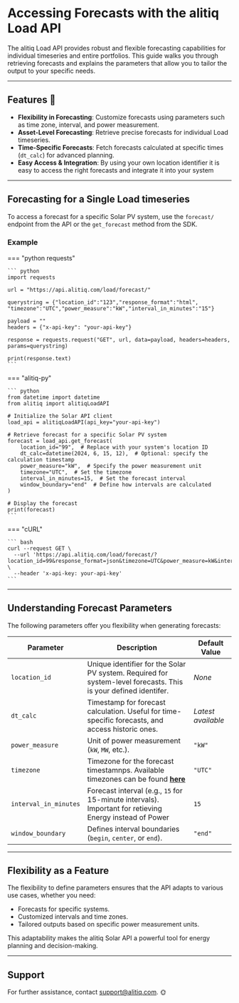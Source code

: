 # Accessing Forecasts with the alitiq Load API  

The alitiq Load API provides robust and flexible forecasting capabilities for individual timeseries and entire portfolios. This guide walks you through retrieving forecasts and explains the parameters that allow you to tailor the output to your specific needs.

---

## Features 🌟  

- **Flexibility in Forecasting**: Customize forecasts using parameters such as time zone, interval, and power measurement.  
- **Asset-Level Forecasting**: Retrieve precise forecasts for individual Load timeseries.  
- **Time-Specific Forecasts**: Fetch forecasts calculated at specific times (`dt_calc`) for advanced planning.  
- **Easy Access & Integration**: By using your own location identifier it is easy to access the right forecasts and  integrate it into your system

---

## Forecasting for a Single Load timeseries

To access a forecast for a specific Solar PV system, use the `forecast/` endpoint from the API or the `get_forecast` method from the SDK.

### Example  

=== "python requests"

    ``` python
    import requests
    
    url = "https://api.alitiq.com/load/forecast/"
    
    querystring = {"location_id":"123","response_format":"html", "timezone":"UTC","power_measure":"kW","interval_in_minutes":"15"}
    
    payload = ""
    headers = {"x-api-key": "your-api-key"}
    
    response = requests.request("GET", url, data=payload, headers=headers, params=querystring)
    
    print(response.text)
    ```

=== "alitiq-py"

    ``` python
    from datetime import datetime
    from alitiq import alitiqLoadAPI
    
    # Initialize the Solar API client
    load_api = alitiqLoadAPI(api_key="your-api-key")
    
    # Retrieve forecast for a specific Solar PV system
    forecast = load_api.get_forecast(
        location_id="99",  # Replace with your system's location ID
        dt_calc=datetime(2024, 6, 15, 12),  # Optional: specify the calculation timestamp
        power_measure="kW",  # Specify the power measurement unit
        timezone="UTC",  # Set the timezone
        interval_in_minutes=15,  # Set the forecast interval
        window_boundary="end"  # Define how intervals are calculated
    )
    
    # Display the forecast
    print(forecast)
    ```

=== "cURL"

    ``` bash
    curl --request GET \
      --url 'https://api.alitiq.com/load/forecast/?location_id=99&response_format=json&timezone=UTC&power_measure=kW&interval_in_minutes=15' \
      --header 'x-api-key: your-api-key'
    ``` 


---

## Understanding Forecast Parameters  

The following parameters offer you flexibility when generating forecasts:  

| **Parameter**           | **Description**                                                                                                 | **Default Value**  |
|--------------------------|-----------------------------------------------------------------------------------------------------------------|--------------------|
| `location_id`           | Unique identifier for the Solar PV system. Required for system-level forecasts. This is your defined identifer. | *None*            |
| `dt_calc`               | Timestamp for forecast calculation. Useful for time-specific forecasts, and access historic ones.               | *Latest available*|
| `power_measure`         | Unit of power measurement (`kW`, `MW`, etc.).                                                                   | `"kW"`            |
| `timezone`              | Timezone for the forecast timestamnps. Available timezones can be found **[here](https://docs.alitiq.com/utils/timezones/)**                                                                                 | `"UTC"`           |
| `interval_in_minutes`   | Forecast interval (e.g., `15` for 15-minute intervals). Important for retieving Energy instead of Power        | `15`              |
| `window_boundary`       | Defines interval boundaries (`begin`, `center`, or `end`).                                                      | `"end"`           |

---

## Flexibility as a Feature  

The flexibility to define parameters ensures that the API adapts to various use cases, whether you need:  

- Forecasts for specific systems.  
- Customized intervals and time zones.  
- Tailored outputs based on specific power measurement units.  

This adaptability makes the alitiq Solar API a powerful tool for energy planning and decision-making.  

---

## Support  

For further assistance, contact [support@alitiq.com](mailto:support@alitiq.com). 🌞  